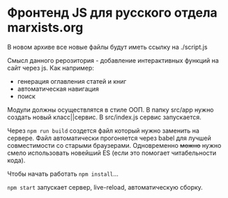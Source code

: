 # Фронтенд JS для русского отдела marxists.org

В новом архиве все новые файлы будут иметь ссылку на ./script.js

Смысл данного рерозитория - добавление интерактивных функций на сайт через js.
Как например:
- генерация оглавления статей и книг
- автоматическая навигация
- поиск



Модули должны осуществлятся в стиле ООП.
В папку src/app нужно создать новый класc||сервис. В src/index.js сервис запускается.

Через `npm run build` создется файл который нужно заменить на сервере. Файл автоматически прогоняется через babel для лучшей совместимости со старыми браузерами. Одновременно ~~можно~~ нужно смело использовать новейший ES (если это помогает читабельности кода).

Чтобы начать работать `npm install`...

`npm start` запускает сервер, live-reload, автоматическую сборку.
